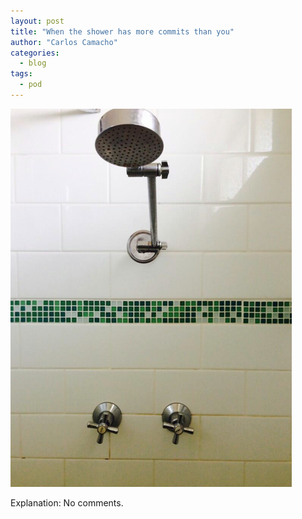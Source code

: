 ```yaml
---
layout: post
title: "When the shower has more commits than you"
author: "Carlos Camacho"
categories:
  - blog
tags:
  - pod
---
```

![](/static/pod/2016-07-21-shower-more-commits-than-you.png)

Explanation: No comments.
